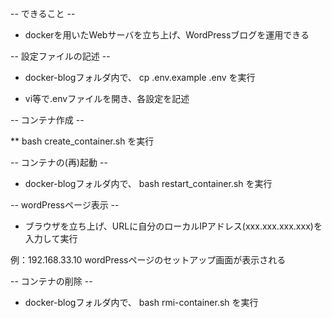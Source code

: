 -- できること --

* dockerを用いたWebサーバを立ち上げ、WordPressブログを運用できる

-- 設定ファイルの記述 --

* docker-blogフォルダ内で、 cp .env.example .env を実行

* vi等で.envファイルを開き、各設定を記述

-- コンテナ作成 --

** bash create_container.sh を実行

-- コンテナの(再)起動 --

* docker-blogフォルダ内で、 bash restart_container.sh を実行

-- wordPressページ表示 --

* ブラウザを立ち上げ、URLに自分のローカルIPアドレス(xxx.xxx.xxx.xxx)を入力して実行

例：192.168.33.10
wordPressページのセットアップ画面が表示される

-- コンテナの削除 --

* docker-blogフォルダ内で、 bash rmi-container.sh を実行

